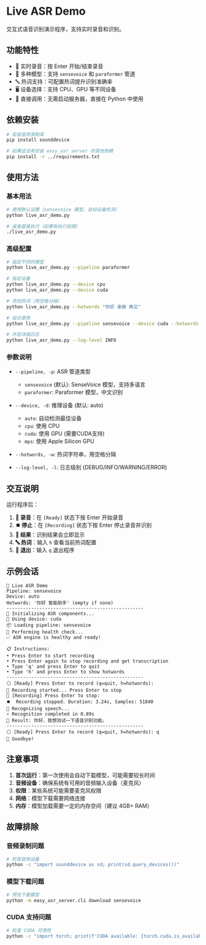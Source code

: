 # Live ASR Demo

交互式语音识别演示程序，支持实时录音和识别。

## 功能特性

- 🎤 实时录音：按 Enter 开始/结束录音
- 🤖 多种模型：支持 `sensevoice` 和 `paraformer` 管道
- 🔤 热词支持：可配置热词提升识别准确率
- 🖥️ 设备选择：支持 CPU、GPU 等不同设备
- 🚀 直接调用：无需启动服务器，直接在 Python 中使用

## 依赖安装

```bash
# 安装音频录制库
pip install sounddevice

# 如果还没有安装 easy_asr_server 的其他依赖
pip install -r ../requirements.txt
```

## 使用方法

### 基本用法

```bash
# 使用默认设置（sensevoice 模型，自动设备检测）
python live_asr_demo.py

# 或者直接执行（如果有执行权限）
./live_asr_demo.py
```

### 高级配置

```bash
# 指定不同的模型
python live_asr_demo.py --pipeline paraformer

# 指定设备
python live_asr_demo.py --device cpu
python live_asr_demo.py --device cuda

# 添加热词（用空格分隔）
python live_asr_demo.py --hotwords "你好 谢谢 再见"

# 组合使用
python live_asr_demo.py --pipeline sensevoice --device cuda --hotwords "智能助手 语音识别"

# 开启详细日志
python live_asr_demo.py --log-level INFO
```

### 参数说明

- `--pipeline, -p`: ASR 管道类型
  - `sensevoice` (默认): SenseVoice 模型，支持多语言
  - `paraformer`: Paraformer 模型，中文识别
  
- `--device, -d`: 推理设备 (默认: auto)
  - `auto`: 自动检测最佳设备
  - `cpu`: 使用 CPU
  - `cuda`: 使用 GPU (需要CUDA支持)
  - `mps`: 使用 Apple Silicon GPU
  
- `--hotwords, -w`: 热词字符串，用空格分隔
  
- `--log-level, -l`: 日志级别 (DEBUG/INFO/WARNING/ERROR)

## 交互说明

运行程序后：

1. **🔴 录音**：在 `[Ready]` 状态下按 Enter 开始录音
2. **⏹️ 停止**：在 `[Recording]` 状态下按 Enter 停止录音并识别
3. **📝 结果**：识别结果会立即显示
4. **🔤 热词**：输入 `h` 查看当前热词配置
5. **👋 退出**：输入 `q` 退出程序

## 示例会话

```
🎤 Live ASR Demo
Pipeline: sensevoice
Device: auto
Hotwords: '你好 智能助手' (empty if none)
--------------------------------------------------
🔄 Initializing ASR components...
📱 Using device: cuda
📦 Loading pipeline: sensevoice
🏥 Performing health check...
✅ ASR engine is healthy and ready!

📋 Instructions:
• Press Enter to start recording
• Press Enter again to stop recording and get transcription
• Type 'q' and press Enter to quit
• Type 'h' and press Enter to show hotwords
--------------------------------------------------
⚪ [Ready] Press Enter to record (q=quit, h=hotwords): 
🔴 Recording started... Press Enter to stop
🔴 [Recording] Press Enter to stop: 
⏹️  Recording stopped. Duration: 3.24s, Samples: 51840
🤔 Recognizing speech...
⚡ Recognition completed in 0.89s
📝 Result: 你好，我想测试一下语音识别功能。
--------------------------------------------------
⚪ [Ready] Press Enter to record (q=quit, h=hotwords): q
👋 Goodbye!
```

## 注意事项

1. **首次运行**：第一次使用会自动下载模型，可能需要较长时间
2. **音频设备**：确保系统有可用的音频输入设备（麦克风）
3. **权限**：某些系统可能需要麦克风权限
4. **网络**：模型下载需要网络连接
5. **内存**：模型加载需要一定的内存空间（建议 4GB+ RAM）

## 故障排除

### 音频录制问题
```bash
# 检查音频设备
python -c "import sounddevice as sd; print(sd.query_devices())"
```

### 模型下载问题
```bash
# 预先下载模型
python -m easy_asr_server.cli download sensevoice
```

### CUDA 支持问题
```bash
# 检查 CUDA 可用性
python -c "import torch; print(f'CUDA available: {torch.cuda.is_available()}')"
``` 